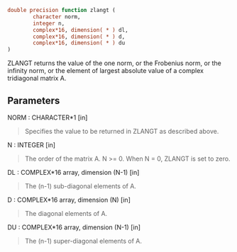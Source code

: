 ```fortran
double precision function zlangt (
		character norm,
		integer n,
		complex*16, dimension( * ) dl,
		complex*16, dimension( * ) d,
		complex*16, dimension( * ) du
)
```

ZLANGT  returns the value of the one norm,  or the Frobenius norm, or
the  infinity norm,  or the  element of  largest absolute value  of a
complex tridiagonal matrix A.

## Parameters
NORM : CHARACTER*1 [in]
> Specifies the value to be returned in ZLANGT as described
> above.

N : INTEGER [in]
> The order of the matrix A.  N >= 0.  When N = 0, ZLANGT is
> set to zero.

DL : COMPLEX*16 array, dimension (N-1) [in]
> The (n-1) sub-diagonal elements of A.

D : COMPLEX*16 array, dimension (N) [in]
> The diagonal elements of A.

DU : COMPLEX*16 array, dimension (N-1) [in]
> The (n-1) super-diagonal elements of A.
